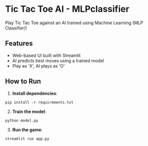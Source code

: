
# Tic Tac Toe AI - MLPclassifier 

Play Tic Tac Toe against an AI trained using Machine Learning (MLP Classifier)!

##  Features
- Web-based UI built with Streamlit
- AI predicts best moves using a trained model
- Play as 'X', AI plays as 'O'

##  How to Run

1. **Install dependencies**:
```
pip install -r requirements.txt
```

2. **Train the model**:
```
python model.py
```

3. **Run the game**:
```
streamlit run app.py
```

